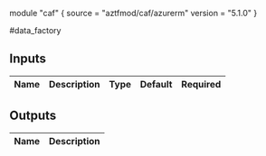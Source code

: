 module "caf" {
  source  = "aztfmod/caf/azurerm"
  version = "5.1.0"
}

#data_factory

## Inputs
| Name | Description | Type | Default | Required |
|------|-------------|------|---------|:--------:|



## Outputs
| Name | Description |
|------|-------------|
